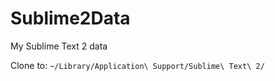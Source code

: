 Sublime2Data
============

My Sublime Text 2 data

Clone to:  `~/Library/Application\ Support/Sublime\ Text\ 2/`
